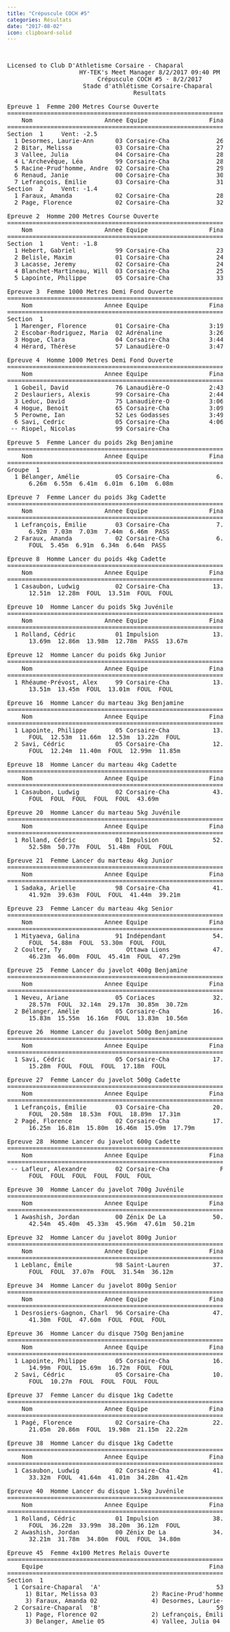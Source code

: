 ```yaml
---
title: "Crépuscule COCH #5"
categories: Résultats
date: "2017-08-02"
icon: clipboard-solid
---
```


<pre>


Licensed to Club D'Athletisme Corsaire - Chaparal
                    HY-TEK's Meet Manager 8/2/2017 09:40 PM
                         Crépuscule COCH #5 - 8/2/2017                         
                     Stade d'athlétisme Corsaire-Chaparal                      
                                   Resultats                                   
 
Epreuve 1  Femme 200 Metres Course Ouverte
================================================================
    Nom                    Annee Equipe                 Finales 
================================================================
Section  1     Vent: -2.5
  1 Desormes, Laurie-Ann      03 Corsaire-Cha             26.76  
  2 Bitar, Melissa            03 Corsaire-Cha             27.52  
  3 Vallee, Julia             04 Corsaire-Cha             28.20  
  4 L'Archevêque, Léa         99 Corsaire-Cha             28.41  
  5 Racine-Prud'homme, Andre  02 Corsaire-Cha             29.20  
  6 Renaud, Janie             00 Corsaire-Cha             30.55  
  7 Lefrançois, Émilie        03 Corsaire-Cha             31.19  
Section  2     Vent: -1.4
  1 Faraux, Amanda            02 Corsaire-Cha             28.62  
  2 Page, Florence            02 Corsaire-Cha             32.60  
 
Epreuve 2  Homme 200 Metres Course Ouverte
================================================================
    Nom                    Annee Equipe                 Finales 
================================================================
Section  1     Vent: -1.8
  1 Hebert, Gabriel           99 Corsaire-Cha             23.89  
  2 Belisle, Maxim            01 Corsaire-Cha             24.62  
  3 Lacasse, Jeremy           02 Corsaire-Cha             24.88  
  4 Blanchet-Martineau, Will  03 Corsaire-Cha             25.68  
  5 Lapointe, Philippe        05 Corsaire-Cha             33.70  
 
Epreuve 3  Femme 1000 Metres Demi Fond Ouverte
================================================================
    Nom                    Annee Equipe                 Finales 
================================================================
Section  1  
  1 Marenger, Florence        01 Corsaire-Cha           3:19.48  
  2 Escobar-Rodriguez, Maria  02 Adrénaline             3:26.46  
  3 Hogue, Clara              04 Corsaire-Cha           3:44.93  
  4 Hérard, Thérèse           57 Lanaudière-O           3:47.48  
 
Epreuve 4  Homme 1000 Metres Demi Fond Ouverte
================================================================
    Nom                    Annee Equipe                 Finales 
================================================================
  1 Gobeil, David             76 Lanaudière-O           2:43.07  
  2 Deslauriers, Alexis       99 Corsaire-Cha           2:44.97  
  3 Leduc, David              75 Lanaudière-O           3:06.97  
  4 Hogue, Benoit             65 Corsaire-Cha           3:09.86  
  5 Perowne, Ian              52 Les Godasses           3:49.64  
  6 Savi, Cedric              05 Corsaire-Cha           4:06.71  
 -- Riopel, Nicolas           99 Corsaire-Cha               DNF  
 
Epreuve 5  Femme Lancer du poids 2kg Benjamine
================================================================
    Nom                    Annee Equipe                 Finales 
================================================================
Groupe  1  
  1 Bélanger, Amélie          05 Corsaire-Cha             6.55m  
      6.26m  6.55m  6.41m  6.01m  6.10m  6.08m
 
Epreuve 7  Femme Lancer du poids 3kg Cadette
================================================================
    Nom                    Annee Equipe                 Finales 
================================================================
  1 Lefrançois, Émilie        03 Corsaire-Cha             7.44m  
      6.92m  7.03m  7.03m  7.44m  6.46m  PASS
  2 Faraux, Amanda            02 Corsaire-Cha             6.91m  
      FOUL  5.45m  6.91m  6.34m  6.64m  PASS
 
Epreuve 8  Homme Lancer du poids 4kg Cadette
================================================================
    Nom                    Annee Equipe                 Finales 
================================================================
  1 Casaubon, Ludwig          02 Corsaire-Cha            13.51m  
      12.51m  12.28m  FOUL  13.51m  FOUL  FOUL
 
Epreuve 10  Homme Lancer du poids 5kg Juvénile
================================================================
    Nom                    Annee Equipe                 Finales 
================================================================
  1 Rolland, Cédric           01 Impulsion               13.98m  
      13.69m  12.86m  13.98m  12.78m  PASS  13.67m
 
Epreuve 12  Homme Lancer du poids 6kg Junior
================================================================
    Nom                    Annee Equipe                 Finales 
================================================================
  1 Rhéaume-Prévost, Alex     99 Corsaire-Cha            13.51m  
      13.51m  13.45m  FOUL  13.01m  FOUL  FOUL
 
Epreuve 16  Homme Lancer du marteau 3kg Benjamine
================================================================
    Nom                    Annee Equipe                 Finales 
================================================================
  1 Lapointe, Philippe        05 Corsaire-Cha            13.22m  
      FOUL  12.53m  11.66m  12.53m  13.22m  FOUL
  2 Savi, Cédric              05 Corsaire-Cha            12.99m  
      FOUL  12.24m  11.40m  FOUL  12.99m  11.85m
 
Epreuve 18  Homme Lancer du marteau 4kg Cadette
================================================================
    Nom                    Annee Equipe                 Finales 
================================================================
  1 Casaubon, Ludwig          02 Corsaire-Cha            43.69m  
      FOUL  FOUL  FOUL  FOUL  FOUL  43.69m
 
Epreuve 20  Homme Lancer du marteau 5kg Juvénile
================================================================
    Nom                    Annee Equipe                 Finales 
================================================================
  1 Rolland, Cédric           01 Impulsion               52.58m  
      52.58m  50.77m  FOUL  51.48m  FOUL  FOUL
 
Epreuve 21  Femme Lancer du marteau 4kg Junior
================================================================
    Nom                    Annee Equipe                 Finales 
================================================================
  1 Sadaka, Arielle           98 Corsaire-Cha            41.92m  
      41.92m  39.63m  FOUL  FOUL  41.44m  39.21m
 
Epreuve 23  Femme Lancer du marteau 4kg Senior
================================================================
    Nom                    Annee Equipe                 Finales 
================================================================
  1 Mityaeva, Galina          91 Indépendant             54.88m  
      FOUL  54.88m  FOUL  53.30m  FOUL  FOUL
  2 Coulter, Ty                  Ottawa Lions            47.29m  
      46.23m  46.00m  FOUL  45.41m  FOUL  47.29m
 
Epreuve 25  Femme Lancer du javelot 400g Benjamine
================================================================
    Nom                    Annee Equipe                 Finales 
================================================================
  1 Neveu, Ariane             05 Coriaces                32.14m  
      28.57m  FOUL  32.14m  29.17m  30.85m  30.72m
  2 Bélanger, Amélie          05 Corsaire-Cha            16.16m  
      15.83m  15.55m  16.16m  FOUL  13.83m  10.56m
 
Epreuve 26  Homme Lancer du javelot 500g Benjamine
================================================================
    Nom                    Annee Equipe                 Finales 
================================================================
  1 Savi, Cédric              05 Corsaire-Cha            17.18m  
      15.28m  FOUL  FOUL  FOUL  17.18m  FOUL
 
Epreuve 27  Femme Lancer du javelot 500g Cadette
================================================================
    Nom                    Annee Equipe                 Finales 
================================================================
  1 Lefrançois, Émilie        03 Corsaire-Cha            20.58m  
      FOUL  20.58m  18.53m  FOUL  18.89m  17.31m
  2 Pagé, Florence            02 Corsaire-Cha            17.79m  
      16.25m  16.81m  15.80m  16.46m  15.09m  17.79m
 
Epreuve 28  Homme Lancer du javelot 600g Cadette
================================================================
    Nom                    Annee Equipe                 Finales 
================================================================
 -- Lafleur, Alexandre        02 Corsaire-Cha              FOUL  
      FOUL  FOUL  FOUL  FOUL  FOUL  FOUL
 
Epreuve 30  Homme Lancer du javelot 700g Juvénile
================================================================
    Nom                    Annee Equipe                 Finales 
================================================================
  1 Awashish, Jordan          00 Zénix De La             50.21m  
      42.54m  45.40m  45.33m  45.96m  47.61m  50.21m
 
Epreuve 32  Homme Lancer du javelot 800g Junior
================================================================
    Nom                    Annee Equipe                 Finales 
================================================================
  1 Leblanc, Émile            98 Saint-Lauren            37.07m  
      FOUL  FOUL  37.07m  FOUL  31.54m  36.12m
 
Epreuve 34  Homme Lancer du javelot 800g Senior
================================================================
    Nom                    Annee Equipe                 Finales 
================================================================
  1 Desrosiers-Gagnon, Charl  96 Corsaire-Cha            47.60m  
      41.30m  FOUL  47.60m  FOUL  FOUL  FOUL
 
Epreuve 36  Homme Lancer du disque 750g Benjamine
================================================================
    Nom                    Annee Equipe                 Finales 
================================================================
  1 Lapointe, Philippe        05 Corsaire-Cha            16.72m  
      14.99m  FOUL  15.69m  16.72m  FOUL  FOUL
  2 Savi, Cédric              05 Corsaire-Cha            10.27m  
      FOUL  10.27m  FOUL  FOUL  FOUL  FOUL
 
Epreuve 37  Femme Lancer du disque 1kg Cadette
================================================================
    Nom                    Annee Equipe                 Finales 
================================================================
  1 Pagé, Florence            02 Corsaire-Cha            22.22m  
      21.05m  20.86m  FOUL  19.98m  21.15m  22.22m
 
Epreuve 38  Homme Lancer du disque 1kg Cadette
================================================================
    Nom                    Annee Equipe                 Finales 
================================================================
  1 Casaubon, Ludwig          02 Corsaire-Cha            41.64m  
      33.32m  FOUL  41.64m  41.01m  34.28m  41.42m
 
Epreuve 40  Homme Lancer du disque 1.5kg Juvénile
================================================================
    Nom                    Annee Equipe                 Finales 
================================================================
  1 Rolland, Cédric           01 Impulsion               38.20m  
      FOUL  36.22m  33.99m  38.20m  36.12m  FOUL
  2 Awashish, Jordan          00 Zénix De La             34.80m  
      32.21m  31.78m  34.80m  FOUL  FOUL  34.80m
 
Epreuve 45  Femme 4x100 Metres Relais Ouverte
================================================================
    Equipe                                              Finales 
================================================================
Section  1  
  1 Corsaire-Chaparal  'A'                                53.38  
     1) Bitar, Melissa 03               2) Racine-Prud'homme, Andre-Anne 0
     3) Faraux, Amanda 02               4) Desormes, Laurie-Ann 03        
  2 Corsaire-Chaparal  'B'                                59.78  
     1) Page, Florence 02               2) Lefrançois, Émilie 03          
     3) Belanger, Amelie 05             4) Vallee, Julia 04               


</pre>
